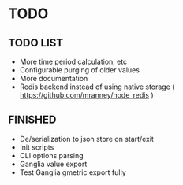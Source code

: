 # TODO

## TODO LIST

* More time period calculation, etc
* Configurable purging of older values
* More documentation
* Redis backend instead of using native storage ( https://github.com/mranney/node_redis )

## FINISHED

* De/serialization to json store on start/exit
* Init scripts
* CLI options parsing
* Ganglia value export
* Test Ganglia gmetric export fully

